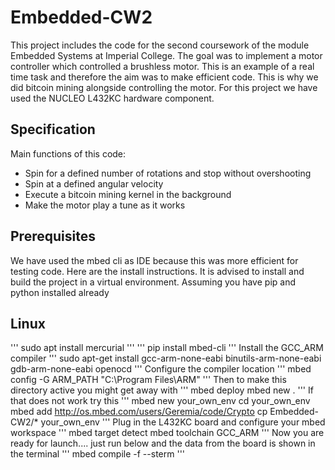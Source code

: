 
# Embedded-CW2
This project includes the code for the second coursework of the module Embedded Systems at Imperial College. The goal was to implement a motor controller which controlled a brushless motor.
This is an example of a real time task and therefore the aim was to make efficient code. This is why we did bitcoin mining
alongside controlling the motor.
For this project we have used the NUCLEO L432KC hardware component.

## Specification

Main functions of this code:
* Spin for a defined number of rotations and stop without overshooting
* Spin at a defined angular velocity
* Execute a bitcoin mining kernel in the background
* Make the motor play a tune as it works

## Prerequisites

We have used the mbed cli as IDE because this was more efficient for testing code. Here are the install instructions. It is advised to install and build the project in a virtual environment. Assuming you have pip and python installed already

## Linux
'''
sudo apt install mercurial
'''
'''
pip install mbed-cli
'''
Install the GCC_ARM compiler
'''
sudo apt-get install gcc-arm-none-eabi binutils-arm-none-eabi gdb-arm-none-eabi openocd
'''
Configure the compiler location
'''
mbed config -G ARM_PATH "C:\Program Files\ARM"
'''
Then to make this directory active you might get away with
'''
mbed deploy
mbed new .
'''
If that does not work try this
'''
mbed new your_own_env
cd your_own_env
mbed add http://os.mbed.com/users/Geremia/code/Crypto
cp Embedded-CW2/* your_own_env
'''
Plug in the L432KC board and configure your mbed workspace
'''
mbed target detect
mbed toolchain GCC_ARM
'''
Now you are ready for launch.... just run below and the data from the board is shown in the terminal
'''
mbed compile -f --sterm
'''
